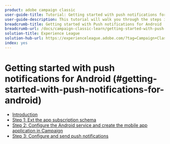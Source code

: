 ```yaml
---
product: adobe campaign classic
user-guide-title: Tutorial: Getting started with push notifications for Android
user-guide-description: This tutorial will walk you through the steps involved in sending push notifications from Adobe Campaign to an Android app.
breadcrumb-title: Getting started with Push notifications for Android
breadcrumb-url: /docs/campaign-classic-learn/getting-started-with-push-notifications-for-android/introduction.html
solution-title: Experience League
solution-hub-url: https://experienceleague.adobe.com/?tag=Campaign+Classic#recommended/solutions/campaign
index: yes
---
```


# Getting started with push notifications for Android (#getting-started-with-push-notifications-for-android)

+ [Introduction](/help/tutorial-getting-started-with-push-notifications-for-android/introduction.md)
+ [Step 1: Ext the app subscription schema](/help/tutorial-getting-started-with-push-notifications-for-android/extending-the-app-subscription-schema.md)
+ [Step 2: Configure the Android service and create the mobile app application in Campaign](/help/tutorial-getting-started-with-push-notifications-for-android/configuring-an-android-service-in-campaign.md)
+ [Step 3: Configure and send push notifications](/help/tutorial-getting-started-with-push-notifications-for-android/configuring-and-sending-push-notifications.md)
